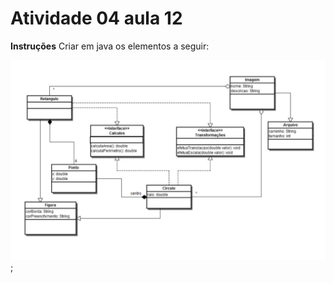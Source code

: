 # Atividade 04 aula 12

**Instruções**
Criar em java os elementos a seguir:

![](../images/aula12-atv04.png);